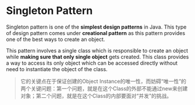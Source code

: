 # Singleton Pattern

Singleton pattern is one of the **simplest design patterns** in Java. This type of design pattern comes under **creational pattern** as this pattern provides one of the best ways to create an object.

This pattern involves a single class which is responsible to create an object while **making sure that only single object** gets created. This class provides a way to access its only object which can be accessed directly without need to instantiate the object of the class.

> 它的关键点在于保证创建的Object Instance的唯一性，而妨碍“唯一性”的两个关键问题：第一个问题，就是在这个Class的外部不能通过new来创建对象；第二个问题，就是在这个Class的内部要面对“并发”的挑战。
